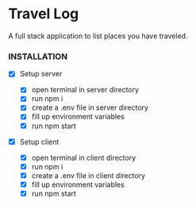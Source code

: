 # Travel Log

A full stack application to list places you have traveled.

### INSTALLATION

- [x] Setup server

  - [x] open terminal in server directory
  - [x] run npm i
  - [x] create a .env file in server directory
  - [x] fill up environment variables
  - [x] run npm start

- [x] Setup client

  - [x] open terminal in client directory
  - [x] run npm i
  - [x] create a .env file in client directory
  - [x] fill up environment variables
  - [x] run npm start
